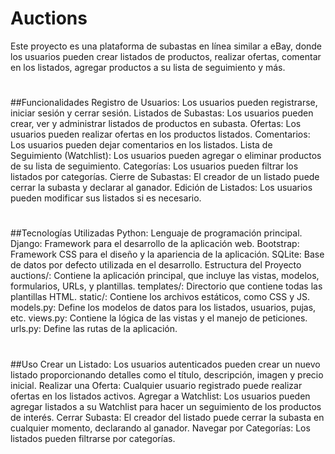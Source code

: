 
#
# Auctions
Este proyecto es una plataforma de subastas en línea similar a eBay, donde los usuarios pueden crear listados de productos, realizar ofertas, comentar en los listados, agregar productos a su lista de seguimiento y más.

#
##Funcionalidades
Registro de Usuarios: Los usuarios pueden registrarse, iniciar sesión y cerrar sesión.
Listados de Subastas: Los usuarios pueden crear, ver y administrar listados de productos en subasta.
Ofertas: Los usuarios pueden realizar ofertas en los productos listados.
Comentarios: Los usuarios pueden dejar comentarios en los listados.
Lista de Seguimiento (Watchlist): Los usuarios pueden agregar o eliminar productos de su lista de seguimiento.
Categorías: Los usuarios pueden filtrar los listados por categorías.
Cierre de Subastas: El creador de un listado puede cerrar la subasta y declarar al ganador.
Edición de Listados: Los usuarios pueden modificar sus listados si es necesario.

#
##Tecnologías Utilizadas
Python: Lenguaje de programación principal.
Django: Framework para el desarrollo de la aplicación web.
Bootstrap: Framework CSS para el diseño y la apariencia de la aplicación.
SQLite: Base de datos por defecto utilizada en el desarrollo.
Estructura del Proyecto
auctions/: Contiene la aplicación principal, que incluye las vistas, modelos, formularios, URLs, y plantillas.
templates/: Directorio que contiene todas las plantillas HTML.
static/: Contiene los archivos estáticos, como CSS y JS.
models.py: Define los modelos de datos para los listados, usuarios, pujas, etc.
views.py: Contiene la lógica de las vistas y el manejo de peticiones.
urls.py: Define las rutas de la aplicación.

#
##Uso
Crear un Listado: Los usuarios autenticados pueden crear un nuevo listado proporcionando detalles como el título, descripción, imagen y precio inicial.
Realizar una Oferta: Cualquier usuario registrado puede realizar ofertas en los listados activos.
Agregar a Watchlist: Los usuarios pueden agregar listados a su Watchlist para hacer un seguimiento de los productos de interés.
Cerrar Subasta: El creador del listado puede cerrar la subasta en cualquier momento, declarando al ganador.
Navegar por Categorías: Los listados pueden filtrarse por categorías.
